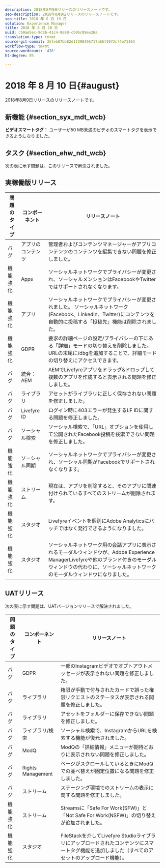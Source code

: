 ```yaml
---
description: 2018年8月9日リリースのリリースノートです。
seo-description: 2018年8月9日リリースのリリースノートです。
seo-title: 2018 年 8 月 10 日
solution: Experience Manager
title: 2018 年 8 月 10 日
uuid: c59ae5ec-9d26-41c4-9a98-cb95c89ee26a
translation-type: tm+mt
source-git-commit: 35feb87bb82d1f298496717a65f1972cf4e71104
workflow-type: tm+mt
source-wordcount: '476'
ht-degree: 8%

---
```



# 2018 年 8 月 10 日{#august}

2018年8月9日リリースのリリースノートです。

## 新機能 {#section_syx_mdt_wcb}

**ビデオスマートタグ：** ユーザーが50 MB未満のビデオのスマートタグを表示できるようになりました。

## タスク {#section_ehw_ndt_wcb}

次の表に示す問題は、このリリースで解決されました。

## 実稼働版リリース

| **問題のタイプ** | **コンポーネント** | **リリースノート** |
|---|---|---|
| バグ | アプリのコンテンツ | 管理者およびコンテンツマネージャーがアプリコンテンツのコンテンツを編集できない問題を修正しました。 |
| 機能強化 | Apps | ソーシャルネットワークでプライバシーが変更され、ソーシャルメンションはFacebookやTwitterではサポートされなくなります。 |
| 機能強化 | アプリ | ソーシャルネットワークでプライバシーが変更されました。 ソーシャルネットワーク(Facebook、LinkedIn、Twitter)にコンテンツを自動的に投稿する「投稿先」機能は削除されました。 |
| 機能強化 | GDPR | 要求の詳細ページの設定/プライバシーの下にある「詳細」モードの切り替えを削除しました。 URLの末尾に/dbgを追加することで、詳細モードの切り替えにアクセスできます。 |
| バグ | 統合：AEM | AEMでLivefyreアプリをドラッグ&amp;ドロップして複数のアプリを作成すると表示される問題を修正しました。 |
| バグ | ライブラリ | アセットがライブラリに正しく保存されない問題を修正しました。 |
| バグ | Livefyre ID | ログイン時に403エラーが発生するLF IDに関する問題を修正しました。 |
| バグ | ソーシャル検索 | ソーシャル検索で、「URL」オプションを使用して公開されたFacebook投稿を検索できない問題を修正しました。 |
| 機能強化 | ソーシャル同期 | ソーシャルネットワークでプライバシーが変更され、ソーシャル同期がFacebookでサポートされなくなります。 |
| 機能強化 | ストリーム | 現在は、アプリを削除すると、そのアプリに関連付けられているすべてのストリームが削除されます。 |
| 機能強化 | スタジオ | Livefyreイベントを個別にAdobe Analyticsにバッチではなく発行できるようになりました。 |
| 機能強化 | スタジオ | ソーシャルネットワーク用の会話アプリに表示されるモーダルウィンドウが、Adobe Experience ManagerLivefyreや他のブランド付きのモーダルウィンドウの代わりに、ソーシャルネットワークのモーダルウィンドウになりました。 |

## UATリリース

次の表に示す問題は、UATバージョンリリースで解決されました。

| **問題のタイプ** | **コンポーネント** | **リリースノート** |
|---|---|---|
| バグ | GDPR | 一部のInstagramビデオでオプトアウトメッセージが表示されない問題を修正しました。 |
| バグ | ライブラリ | 権限が手動で付与されたカードで誤った権限リクエストのステータスが表示される問題を修正しました。 |
| バグ | ライブラリ | アセットをフォルダーに保存できない問題を修正しました。 |
| バグ | ライブラリ/検索 | ソーシャル検索で、InstagramからURLを検索する機能が復元されました。 |
| バグ | ModQ | ModQの「詳細情報」メニューが期待どおりに表示されない問題を修正しました。 |
| バグ | Rights Management | ページがスクロールしているときにModQでの並べ替えが固定位置になる問題を修正しました。 |
| バグ | ストリーム | ステージング環境でのストリームの表示に関する問題を修正しました。 |
| 機能強化 | ストリーム | Streamsに「Safe For Work(SFW)」と「Not Safe For Work(NSFW)」の切り替えが追加されました。 |
| 機能強化 | スタジオ | FileStackを介してLivefyre Studioライブラリにアップロードされたコンテンツにスマートタグ機能を追加しました（すべてのアセットのアップロード機能）。 |


